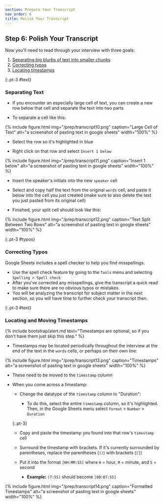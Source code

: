 ```yaml
---
section: Prepare Your Transcript
nav_order: 6
title: Polish Your Transcript
---
```



## Step 6: Polish Your Transcript

Now you'll need to read through your interview with three goals:

1. [Separating big blurbs of text into smaller chunks](#text)
2. [Correcting typos](#typos)
3. [Locating timestamps](#time)

{:.pt-3 #text}
### Separating Text

- If you encounter an especially large cell of text, you can create a new row below that cell and separate the text into two parts

- To separate a cell like this:

{% include figure.html img="/prep/transcript10.png" caption="Large Cell of Text" alt="a screenshot of pasting text in google sheets" width="100%" %}

- Select the row so it's highlighted in blue

- Right click on that row and select `Insert 1 below`

{% include figure.html img="/prep/transcript11.png" caption="Insert 1 below" alt="a screenshot of pasting text in google sheets" width="100%" %}

- Insert the speaker's initials into the new `speaker` cell

- Select and copy half the text from the original `words` cell, and paste it below into the cell you just created (make sure to also delete the text you just pasted from its original cell)

- Finished, your split cell should look like this:

{% include figure.html img="/prep/transcript12.png" caption="Text Split Between Two Rows" alt="a screenshot of pasting text in google sheets" width="100%" %}


{:.pt-3 #typos}
### Correcting Typos

Google Sheets includes a spell checker to help you find misspellings. 

- Use the spell check feature by going to the `Tools` menu and selecting `Spelling > Spell check` 
- After you've corrected any misspellings, give the transcript a quick read to make sure there are no obvious typos or mistakes. 
- You will be analyzing the transcript for subject matter in the next section, so you will have time to further check your transcript then. 



{:.pt-3 #text}
### Locating and Moving Timestamps

{% include bootstrap/alert.md text="Timestamps are optional, so if you don't have them just skip this step." %} 

- Timestamps may be located periodically throughout the interview at the end of the text in the `words` cells, or perhaps on their own line:

{% include figure.html img="/prep/transcript13.png" caption="Timestamps" alt="a screenshot of pasting text in google sheets" width="100%" %}

- These need to be moved to the `timestamp` column

- When you come across a timestamp:

    - Change the datatype of the `timestamp` column to "Duration":

        - To do this, select the entire `timestamp` column, so it's highlighted. Then, in the Google Sheets menu select `Format` > `Number` > `Duration`

    {:.pt-3}
    - Copy and paste the timestamp you found into that row's `timestamp` cell

    - Surround the timestamp with brackets. If it's currently surrounded by parentheses, replace the parentheses (`()`) with brackets (`[]`)

    - Put it into the format `[HH:MM:SS]` where `H` = hour, `M` = minute, and `S` = second

        - **Example:** `(7:55)` should become `[00:07:55]`

{% include figure.html img="/prep/transcript14.png" caption="Formatted Timestamps" alt="a screenshot of pasting text in google sheets" width="100%" %}
